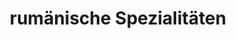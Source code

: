 ---
title: "rumänische Spezialitäten"
url: /augsburg/rumaenische-spezialitaeten/
shop: Lebensmittel
---